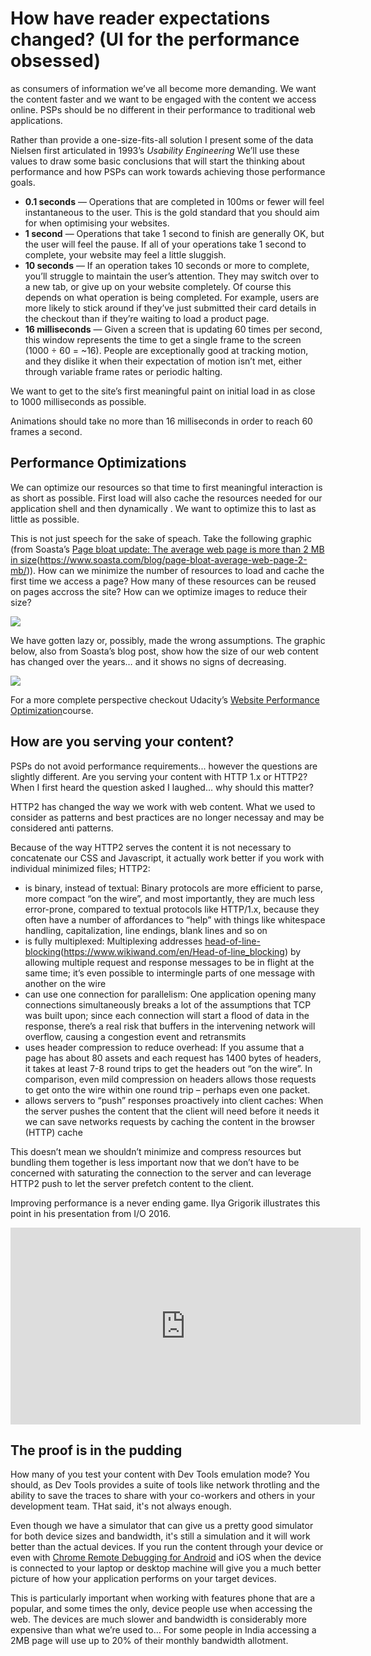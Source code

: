 # How have reader expectations changed? (UI for the performance obsessed)
as consumers of information we’ve all become more demanding. We want the content faster and we want to be engaged with the content we access online.  PSPs should be no different in their performance to traditional web applications. 

Rather than provide a one-size-fits-all solution I present some of the data Nielsen first articulated in 1993’s *Usability Engineering* We’ll use these values to draw some basic conclusions that will start the thinking about performance and how PSPs can work towards achieving those performance goals.

* **0.1 seconds** — Operations that are completed in 100ms or fewer will feel instantaneous to the user. This is the gold standard that you should aim for when optimising your websites.
* **1 second** — Operations that take 1 second to finish are generally OK, but the user will feel the pause. If all of your operations take 1 second to complete, your website may feel a little sluggish.
* **10 seconds** — If an operation takes 10 seconds or more to complete, you’ll struggle to maintain the user’s attention. They may switch over to a new tab, or give up on your website completely. Of course this depends on what operation is being completed. For example, users are more likely to stick around if they’ve just submitted their card details in the checkout than if they’re waiting to load a product page.
* **16 milliseconds** — Given a screen that is updating 60 times per second, this window represents the time to get a single frame to the screen (1000 ÷ 60 = ~16). People are exceptionally good at tracking motion, and they dislike it when their expectation of motion isn’t met, either through variable frame rates or periodic halting.

We want to get to the site’s first meaningful paint on initial load in as close to 1000 milliseconds as possible. 

Animations should take no more than 16 milliseconds in order to reach 60 frames a second.

## Performance Optimizations
We can optimize our resources so that time to first meaningful interaction is as short as possible. First load will also cache the resources needed for our application shell and then dynamically .  We want to optimize this to last as little as possible.  

This is not just speech for the sake of speach. Take the following graphic (from Soasta’s [Page bloat update: The average web page is more than 2 MB in size](#)(https://www.soasta.com/blog/page-bloat-average-web-page-2-mb/)).  How can we minimize the number of resources to load and cache the first time we access a page? How many of these resources can be reused on pages accross the site? How can we optimize images to reduce their size?

![](https://www.soasta.com/wp-content/uploads/2015/06/page-bloat-images.png)

We have gotten lazy or, possibly, made the wrong assumptions. The graphic below, also from Soasta’s blog post, show how the size of our web content has changed over the years… and it shows no signs of decreasing. 

![](https://www.soasta.com/wp-content/uploads/2015/06/page-bloat-May15-page-composition.png)

For a more complete perspective checkout Udacity’s [Website Performance Optimization](https://www.udacity.com/course/website-performance-optimization--ud884)course. 

## How are you serving your content?

PSPs do not avoid performance requirements... however the questions are slightly different. Are you serving your content with HTTP 1.x or HTTP2? When I first heard the question asked I laughed… why should this matter?

HTTP2 has changed the way we work with web content. What we used to consider as patterns and best practices are no longer necessay and may be considered anti patterns.  

Because of the way HTTP2 serves the content it is not necessary to concatenate our CSS and Javascript, it actually work better if you work with individual minimized files; HTTP2:

* is binary, instead of textual: Binary protocols are more efficient to parse, more compact “on the wire”, and most importantly, they are much less error-prone, compared to textual protocols like HTTP/1.x, because they often have a number of affordances to “help” with things like whitespace handling, capitalization, line endings, blank lines and so on
* is fully multiplexed: Multiplexing addresses [head-of-line-blocking](#)(https://www.wikiwand.com/en/Head-of-line_blocking) by allowing multiple request and response messages to be in flight at the same time; it’s even possible to intermingle parts of one message with another on the wire
* can use one connection for parallelism: One application opening many connections simultaneously breaks a lot of the assumptions that TCP was built upon; since each connection will start a flood of data in the response, there’s a real risk that buffers in the intervening network will overflow, causing a congestion event and retransmits
* uses header compression to reduce overhead:  If you assume that a page has about 80 assets and each request has 1400 bytes of headers, it takes at least 7-8 round trips to get the headers out “on the wire”. In comparison, even mild compression on headers allows those requests to get onto the wire within one round trip – perhaps even one packet.
* allows servers to “push” responses proactively into client caches: When the server pushes the content that the client will need before it needs it we can save networks requests by caching the content in the browser (HTTP) cache 

This doesn’t mean we shouldn’t minimize and compress resources but bundling them together is less important now that we don’t have to be concerned with saturating the connection to the server and can leverage HTTP2 push to let the server prefetch content to the client.  

Improving performance is a never ending game. Ilya Grigorik illustrates this point in his presentation from I/O 2016. 

<div class="video">
<iframe width="560" height="315" src="https://www.youtube.com/embed/aqvz5Oqs238?rel=0" frameborder="0" allowfullscreen></iframe>
</div>

## The proof is in the pudding

How many of you test your content with Dev Tools emulation mode? You should, as Dev Tools provides a suite of tools like network throtling and the ability to save the traces to share with your co-workers and others in your development team. THat said, it's not always enough.

Even though we have a simulator that can give us a pretty good simulator for both device sizes and bandwidth, it's still a simulation and it will work better than the actual devices.  If you run the content through your device or even with [Chrome Remote Debugging for Android](https://developers.google.com/web/tools/chrome-devtools/remote-debugging/) and iOS when the device is connected to your laptop or desktop machine will give you a much better picture of how your application performs on your target devices. 

This is particularly important when working with features phone that are a popular, and some times the only, device people use when accessing the web. The devices are much slower and bandwidth is considerably more expensive than what we’re used to… For some people in India accessing a 2MB page will use up to 20% of their monthly bandwidth allotment. 

